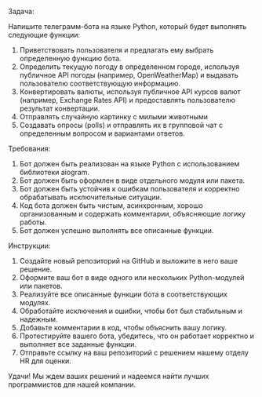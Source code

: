 Задача:

Напишите телеграмм-бота на языке Python, который будет выполнять следующие функции:

1. Приветствовать пользователя и предлагать ему выбрать определенную функцию бота.
2. Определить текущую погоду в определенном городе, используя публичное API погоды (например, OpenWeatherMap) и выдавать пользователю соответствующую информацию.
3. Конвертировать валюты, используя публичное API курсов валют (например, Exchange Rates API) и предоставлять пользователю результат конвертации.
4. Отправлять случайную картинку с милыми животными
5. Создавать опросы (polls) и отправлять их в групповой чат с определенным вопросом и вариантами ответов.


Требования:

1. Бот должен быть реализован на языке Python с использованием библиотеки aiogram.
2. Бот должен быть оформлен в виде отдельного модуля или пакета.
3. Бот должен быть устойчив к ошибкам пользователя и корректно обрабатывать исключительные ситуации.
4. Код бота должен быть чистым, асинхронным, хорошо организованным и содержать комментарии, объясняющие логику работы.
5. Бот должен успешно выполнять все описанные функции.

Инструкции:

1. Создайте новый репозиторий на GitHub и выложите в него ваше решение.
2. Оформите ваш бот в виде одного или нескольких Python-модулей или пакетов.
3. Реализуйте все описанные функции бота в соответствующих модулях.
4. Обработайте исключения и ошибки, чтобы бот был стабильным и надежным.
5. Добавьте комментарии в код, чтобы объяснить вашу логику.
6. Протестируйте вашего бота, убедитесь, что он работает корректно и выполняет все заданные функции.
7. Отправьте ссылку на ваш репозиторий с решением нашему отделу HR для оценки.

Удачи! Мы ждем ваших решений и надеемся найти лучших программистов для нашей компании.